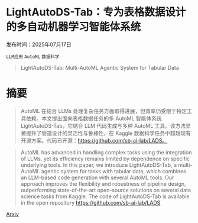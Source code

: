 # LightAutoDS-Tab：专为表格数据设计的多自动机器学习智能体系统

发布时间：2025年07月17日

`LLM应用` `AutoML` `数据科学`

> LightAutoDS-Tab: Multi-AutoML Agentic System for Tabular Data

# 摘要

> AutoML 在结合 LLMs 处理复杂任务方面取得进展，但效率仍受限于特定工具依赖。本文提出面向表格数据任务的多 AutoML 智能体系统 LightAutoDS-Tab，它结合 LLM 代码生成与多种 AutoML 工具。该方法显著提升了管道设计的灵活性与鲁棒性，在 Kaggle 数据科学任务中超越现有开源方案。代码已开源：https://github.com/sb-ai-lab/LADS。

> AutoML has advanced in handling complex tasks using the integration of LLMs, yet its efficiency remains limited by dependence on specific underlying tools. In this paper, we introduce LightAutoDS-Tab, a multi-AutoML agentic system for tasks with tabular data, which combines an LLM-based code generation with several AutoML tools. Our approach improves the flexibility and robustness of pipeline design, outperforming state-of-the-art open-source solutions on several data science tasks from Kaggle. The code of LightAutoDS-Tab is available in the open repository https://github.com/sb-ai-lab/LADS

[Arxiv](https://arxiv.org/abs/2507.13413)